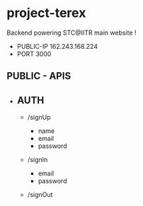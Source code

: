 # project-terex

Backend powering STC@IITR main website ! 

* PUBLIC-IP 162.243.168.224
* PORT 3000


## PUBLIC - APIS

* ## AUTH
  * /signUp 
   
    * name
    * email
    * password 
   
   
  * /signIn
    * email
    * password
  
  * /signOut   
